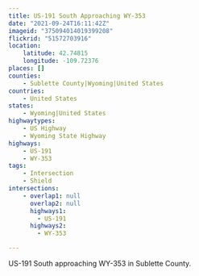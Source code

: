 ```yaml
---
title: US-191 South Approaching WY-353
date: "2021-09-24T16:11:42Z"
imageid: "375094014019399208"
flickrid: "51572703916"
location:
    latitude: 42.74815
    longitude: -109.72376
places: []
counties:
    - Sublette County|Wyoming|United States
countries:
    - United States
states:
    - Wyoming|United States
highwaytypes:
    - US Highway
    - Wyoming State Highway
highways:
    - US-191
    - WY-353
tags:
    - Intersection
    - Shield
intersections:
    - overlap1: null
      overlap2: null
      highways1:
        - US-191
      highways2:
        - WY-353

---
```

US-191 South approaching WY-353 in Sublette County.